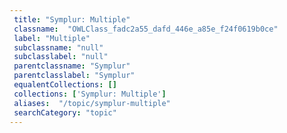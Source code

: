 ```yaml
--- 
 title: "Symplur: Multiple" 
 classname:  "OWLClass_fadc2a55_dafd_446e_a85e_f24f0619b0ce" 
 label: "Multiple" 
 subclassname: "null" 
 subclasslabel: "null" 
 parentclassname: "Symplur" 
 parentclasslabel: "Symplur" 
 equalentCollections: [] 
 collections: ['Symplur: Multiple']
 aliases:  "/topic/symplur-multiple"  
 searchCategory: "topic" 
---
```

